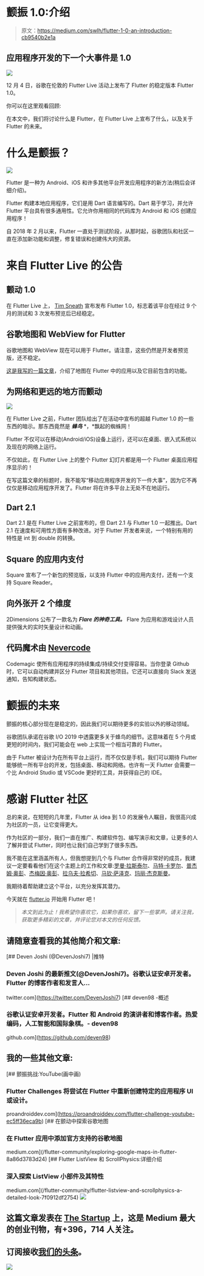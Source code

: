 # 颤振 1.0:介绍

> 原文：<https://medium.com/swlh/flutter-1-0-an-introduction-cb9540b2e1a>

## 应用程序开发的下一个大事件是 1.0

![](img/a09ffa28e98928a5eeeaecf028497ae0.png)

12 月 4 日，谷歌在伦敦的 Flutter Live 活动上发布了 Flutter 的稳定版本 Flutter 1.0。

你可以在这里观看回顾:

在本文中，我们将讨论什么是 Flutter，在 Flutter Live 上宣布了什么，以及关于 Flutter 的未来。

# 什么是颤振？

![](img/34ef2a8b3740170133920ed22c147c42.png)

Flutter 是一种为 Android、iOS 和许多其他平台开发应用程序的新方法(稍后会详细介绍)。

Flutter 构建本地应用程序，它们是用 Dart 语言编写的。Dart 易于学习，并允许 Flutter 平台具有很多通用性。它允许你用相同的代码库为 Android 和 iOS 创建应用程序！

自 2018 年 2 月以来，Flutter 一直处于测试阶段，从那时起，谷歌团队和社区一直在添加新功能和调整，修复错误和创建伟大的资源。

# 来自 Flutter Live 的公告

## 颤动 1.0

在 Flutter Live 上， [Tim Sneath](https://medium.com/u/59a5b43ec048?source=post_page-----cb9540b2e1a--------------------------------) 宣布发布 Flutter 1.0，标志着该平台在经过 9 个月的测试和 3 次发布预览后已经稳定。

## 谷歌地图和 WebView for Flutter

谷歌地图和 WebView 现在可以用于 Flutter。请注意，这些仍然是开发者预览版，还不稳定。

[这是我写的一篇文章](/flutter-community/exploring-google-maps-in-flutter-8a86d3783d24)，介绍了地图在 Flutter 中的应用以及它目前包含的功能。

## 为网络和更远的地方而颤动

![](img/711b8a0c5081cb06cf6d8ec131614b11.png)

在 Flutter Live 之前，Flutter 团队给出了在活动中宣布的超越 Flutter 1.0 的一些东西的暗示。那东西竟然是 ***蜂鸟*** *，*飘起的蜘蛛网！

Flutter 不仅可以在移动(Android/iOS)设备上运行，还可以在桌面、嵌入式系统以及现在的网络上运行。

不仅如此，在 Flutter Live 上的整个 Flutter 幻灯片都是用一个 Flutter 桌面应用程序显示的！

在写这篇文章的标题时，我不能写“移动应用程序开发的下一件大事”，因为它不再仅仅是移动应用程序开发了。Flutter 将在许多平台上无处不在地运行。

## Dart 2.1

Dart 2.1 是在 Flutter Live 之前宣布的，但 Dart 2.1 与 Flutter 1.0 一起推出。Dart 2.1 在速度和可用性方面有多种改进。对于 Flutter 开发者来说，一个特别有用的特性是 int 到 double 的转换。

## Square 的应用内支付

Square 宣布了一个新包的预览版，以支持 Flutter 中的应用内支付，还有一个支持 Square Reader。

## 向外张开 2 个维度

2Dimensions 公布了一款名为 ***Flare 的神奇工具。*** Flare 为应用和游戏设计人员提供强大的实时矢量设计和动画。

## 代码魔术由 [Nevercode](https://medium.com/u/b8156eca6000?source=post_page-----cb9540b2e1a--------------------------------)

Codemagic 使所有应用程序的持续集成/持续交付变得容易。当你登录 Github 时，它可以自动构建并区分 Flutter 项目和其他项目。它还可以直接向 Slack 发送通知，告知构建状态。

# 颤振的未来

颤振的核心部分现在是稳定的，因此我们可以期待更多的实验以外的移动领域。

谷歌团队承诺在谷歌 I/O 2019 中透露更多关于蜂鸟的细节。这意味着在 5 个月或更短的时间内，我们可能会在 web 上实现一个相当可靠的 Flutter。

由于 Flutter 被设计为在所有平台上运行，而不仅仅是手机，我们可以期待 Flutter 能够统一所有平台的开发，包括桌面、移动和网络。也许有一天 Flutter 会需要一个比 Android Studio 或 VSCode 更好的工具，并获得自己的 IDE。

# 感谢 Flutter 社区

总的来说，在短短的几年里，Flutter 从 idea 到 1.0 的发展令人瞩目，我很高兴成为社区的一员，让它变得更大。

作为社区的一部分，我们一直在推广、构建软件包、编写演示和文章，让更多的人了解并尝试 Flutter，同时也让我们自己学到了很多东西。

我不能在这里涵盖所有人，但我想提到几个与 Flutter 合作得非常好的成员，我建议一定要看看他们在这个主题上的工作和文章:[罗曼·拉斯泰尔](https://medium.com/u/59ebc97c6bb2?source=post_page-----cb9540b2e1a--------------------------------)、[马特·卡罗尔](https://medium.com/u/d733d56be6cd?source=post_page-----cb9540b2e1a--------------------------------)、[普杰姆·奥彭](https://medium.com/u/10c1e6d8c265?source=post_page-----cb9540b2e1a--------------------------------)、[杰梅因·奥彭](https://medium.com/u/98d967ac6f3a?source=post_page-----cb9540b2e1a--------------------------------)、[拉乌夫·拉希切](https://medium.com/u/f2233690754a?source=post_page-----cb9540b2e1a--------------------------------)、[马钦·萨泽克](https://medium.com/u/feb5837b4ab9?source=post_page-----cb9540b2e1a--------------------------------)、[玛丽·杰克斯曼](https://medium.com/u/264493fceb5a?source=post_page-----cb9540b2e1a--------------------------------)。

我期待着帮助建立这个平台，以充分发挥其潜力。

今天就在 [flutter.io](https://flutter.io) 开始用 Flutter 吧！

> *本文到此为止！我希望你喜欢它，如果你喜欢，留下一些掌声。请关注我，获取更多精彩的文章，并评论您对本文的任何反馈。*

## 请随意查看我的其他简介和文章:

[](https://twitter.com/DevenJoshi7) [## Deven Joshi (@DevenJoshi7) |推特

### Deven Joshi 的最新推文(@DevenJoshi7)。谷歌认证安卓开发者。Flutter 的博客作者和发言人…

twitter.com](https://twitter.com/DevenJoshi7) [](https://github.com/deven98) [## deven98 -概述

### 谷歌认证安卓开发者。Flutter 和 Android 的演讲者和博客作者。热爱编码，人工智能和国际象棋。- deven98

github.com](https://github.com/deven98) 

## 我的一些其他文章:

[](https://proandroiddev.com/flutter-challenge-youtube-ec5ff36eca9b) [## 颤振挑战:YouTube(画中画)

### Flutter Challenges 将尝试在 Flutter 中重新创建特定的应用程序 UI 或设计。

proandroiddev.com](https://proandroiddev.com/flutter-challenge-youtube-ec5ff36eca9b) [](/flutter-community/exploring-google-maps-in-flutter-8a86d3783d24) [## 在颤动中探索谷歌地图

### 在 Flutter 应用中添加官方支持的谷歌地图

medium.com](/flutter-community/exploring-google-maps-in-flutter-8a86d3783d24) [](/flutter-community/flutter-listview-and-scrollphysics-a-detailed-look-7f0912df2754) [## Flutter ListView 和 ScrollPhysics:详细介绍

### 深入探索 ListView 小部件及其特性

medium.com](/flutter-community/flutter-listview-and-scrollphysics-a-detailed-look-7f0912df2754) [![](img/308a8d84fb9b2fab43d66c117fcc4bb4.png)](https://medium.com/swlh)

## 这篇文章发表在 [The Startup](https://medium.com/swlh) 上，这是 Medium 最大的创业刊物，有+396，714 人关注。

## 订阅接收[我们的头条](http://growthsupply.com/the-startup-newsletter/)。

[![](img/b0164736ea17a63403e660de5dedf91a.png)](https://medium.com/swlh)